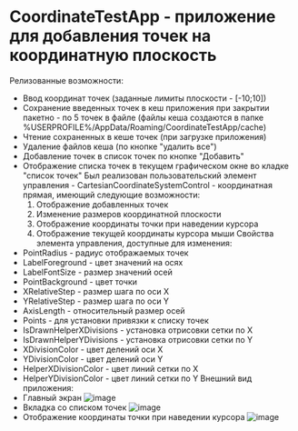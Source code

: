 # CoordinateTestApp - приложение для добавления точек на координатную плоскость
Релизованные возможности:
- Ввод координат точек (заданные лимиты плоскости - [-10;10])
- Сохранение введенных точек в кеш приложения при закрытии пакетно - по 5 точек в файле (файлы кеша создаются в папке %USERPROFILE%/AppData/Roaming/CoordinateTestApp/cache)
- Чтение сохраненных в кеше точек (при загрузке приложения)
- Удаление файлов кеша (по кнопке "удалить все")
- Добавление точек в список точек по кнопке "Добавить"
- Отображение списка точек в текущем графическом окне во кладке "список точек"
Был реализован пользовательский элемент управления - CartesianCoordinateSystemControl - координатная прямая, имеющий следующие возможности:
  1. Отображение добавленных точек
  2. Изменение размеров координатной плоскости
  3. Отображение координаты точки при наведении курсора
  4. Отображение текущей координаты курсора мыши
Свойства элемента управления, доступные для изменения:
- PointRadius - радиус отображаемых точек
- LabelForeground - цвет значений на осях
- LabelFontSize - размер значений осей
- PointBackground - цвет точки
- XRelativeStep - размер шага по оси Х
- YRelativeStep - размер шага по оси Y
- AxisLength - относительный размер осей
- Points - для установки привязки к списку точек
- IsDrawnHelperXDivisions - установка отрисовки сетки по X
- IsDrawnHelperYDivisions - установка отрисовки сетки по Y
- XDivisionColor - цвет делений оси X
- YDivisionColor - цвет делений оси Y
- HelperXDivisionColor - цвет линий сетки по X
- HelperYDivisionColor - цвет линий сетки по Y
Внешний вид приложения:
- Главный экран
![image](https://github.com/Ksenia-gra/CoordinateTestApp/assets/58133251/f40de812-62c0-4b4f-9a40-d11cf76aa7da)
- Вкладка со списком точек
![image](https://github.com/Ksenia-gra/CoordinateTestApp/assets/58133251/bef5e3ed-60cc-4221-a29c-5a4543ddba37)
- Отображение координаты точки при наведении курсора
![image](https://github.com/Ksenia-gra/CoordinateTestApp/assets/58133251/e358afb2-bc56-43ec-a23b-5da30cb88961)


